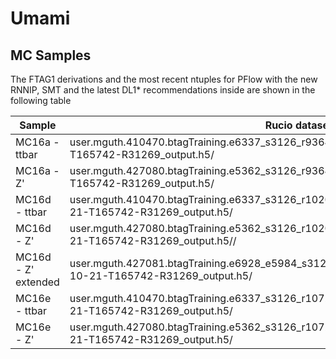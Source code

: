 # Umami

## MC Samples 

The FTAG1 derivations and the most recent ntuples for PFlow with the new RNNIP, SMT and the latest DL1* recommendations inside are shown in the following table


| Sample | Rucio dataset    |  FTAG1 derivations|
| ------------- | ---------------- | ---------------- |
|MC16a - ttbar             | user.mguth.410470.btagTraining.e6337_s3126_r9364_p3703.EMPFlow_IPRNN.2019-10-21-T165742-R31269_output.h5/ | mc16_13TeV.410470.PhPy8EG_A14_ttbar_hdamp258p75_nonallhad.deriv.DAOD_FTAG1.e6337_s3126_r9364_p3703 |
|MC16a - Z'             |  user.mguth.427080.btagTraining.e5362_s3126_r9364_p3703.EMPFlow_IPRNN.2019-10-21-T165742-R31269_output.h5/ |  mc16_13TeV.427080.Pythia8EvtGen_A14NNPDF23LO_flatpT_Zprime.deriv.DAOD_FTAG1.e5362_s3126_r9364_p3703 |
|MC16d - ttbar             | user.mguth.410470.btagTraining.e6337_s3126_r10201_p3703.EMPFlow_IPRNN.2019-10-21-T165742-R31269_output.h5/ | mc16_13TeV.410470.PhPy8EG_A14_ttbar_hdamp258p75_nonallhad.deriv.DAOD_FTAG1.e6337_s3126_r10201_p3703 |
|MC16d - Z'             | user.mguth.427080.btagTraining.e5362_s3126_r10201_p3703.EMPFlow_IPRNN.2019-10-21-T165742-R31269_output.h5// | mc16_13TeV.427080.Pythia8EvtGen_A14NNPDF23LO_flatpT_Zprime.deriv.DAOD_FTAG1.e5362_s3126_r10201_p3703 |
|MC16d - Z' extended             | user.mguth.427081.btagTraining.e6928_e5984_s3126_r10201_p3703.EMPFlow_IPRNN.2019-10-21-T165742-R31269_output.h5/  | mc16_13TeV.427081.Pythia8EvtGen_A14NNPDF23LO_flatpT_Zprime_Extended.deriv.DAOD_FTAG1.e6928_e5984_s3126_r10201_p3703 |
|MC16e - ttbar             | user.mguth.410470.btagTraining.e6337_s3126_r10724_p3703.EMPFlow_IPRNN.2019-10-21-T165742-R31269_output.h5/ | mc16_13TeV:mc16_13TeV.410470.PhPy8EG_A14_ttbar_hdamp258p75_nonallhad.deriv.DAOD_FTAG1.e6337_s3126_r10724_p3703 |
|MC16e - Z'      |  user.mguth.427080.btagTraining.e5362_s3126_r10724_p3703.EMPFlow_IPRNN.2019-10-21-T165742-R31269_output.h5/  | mc16_13TeV:mc16_13TeV.427080.Pythia8EvtGen_A14NNPDF23LO_flatpT_Zprime.deriv.DAOD_FTAG1.e5362_s3126_r10724_p3703 |
